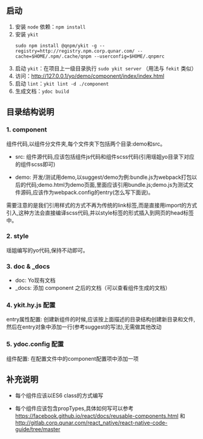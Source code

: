 ## 启动

1. 安装 `node` 依赖：`npm install`
2. 安装 `ykit`
    ```
    sudo npm install @qnpm/ykit -g --registry=http://registry.npm.corp.qunar.com/ --cache=$HOME/.npm/.cache/qnpm --userconfig=$HOME/.qnpmrc
    ```
3. 启动 `ykit`：在项目上一级目录执行 `sudo ykit server` （用法与 `fekit` 类似）
4. 访问：http://127.0.0.1/yo/demo/component/index/index.html
5. 启动 `lint`：`ykit lint -d ./component`
6. 生成文档：`ydoc build`

## 目录结构说明

### 1. component

组件代码,以组件分文件夹,每个文件夹下包括两个目录:demo和src。

- src: 组件源代码,应该包括组件js代码和组件scss代码(引用瑶姐yo目录下对应的组件scss即可)

- demo: 开发/测试用demo,以suggest/demo为例:bundle.js为webpack打包以后的代码;demo.html为demo页面,里面应该引用bundle.js;demo.js为测试文件源码,应该作为webpack.config的entry(怎么写下面说)。

需要注意的是我们引用样式的方式不再为传统的link标签,而是直接用import的方式引入,这种方法会直接编译scss代码,并以style标签的形式插入到网页的head标签中。

### 2. style

瑶姐编写的yo代码,保持不动即可。

### 3. doc & \_docs

- doc: Yo现有文档
- \_docs: 添加 component 之后的文档（可以查看组件生成的文档）

### 4. ykit.hy.js 配置

entry属性配置: 创建新组件的时候,应该按上面描述的目录结构创建新目录和文件,然后在entry对象中添加一行(参考suggest的写法),无需做其他改动

### 5. ydoc.config 配置

组件配置: 在配置文件中的component配置项中添加一项

## 补充说明

- 每个组件应该以ES6 class的方式编写

- 每个组件应该包含propTypes,具体如何写可以参考 https://facebook.github.io/react/docs/reusable-components.html 和 http://gitlab.corp.qunar.com/react_native/react-native-code-guide/tree/master
